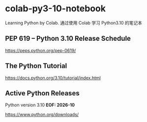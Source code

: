 # colab-py3-10-notebook
Learning Python by Colab. 通过使用 Colab 学习 Python3.10 的笔记本

## PEP 619 – Python 3.10 Release Schedule
https://peps.python.org/pep-0619/

## The Python Tutorial
https://docs.python.org/3.10/tutorial/index.html

## Active Python Releases
Python version 3.10 **EOF: 2026-10**

https://www.python.org/downloads/


